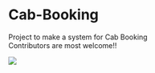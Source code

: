# Cab-Booking

Project to make a system for Cab Booking<br>
Contributors are most welcome!!<br>

<img src ="https://github.com/udaram/Cab-Booking/blob/master/Screenshot%20from%202019-10-27%2001-22-17.png">
